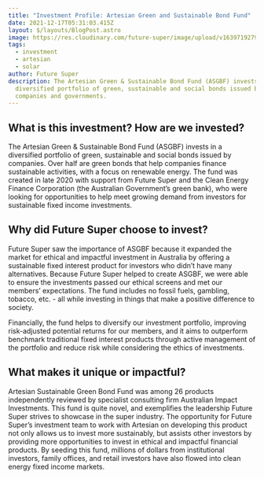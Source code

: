 ```yaml
---
title: "Investment Profile: Artesian Green and Sustainable Bond Fund"
date: 2021-12-17T05:31:03.415Z
layout: $/layouts/BlogPost.astro
image: https://res.cloudinary.com/future-super/image/upload/v1639719279/solar-farm-2.png
tags:
  - investment
  - artesian
  - solar
author: Future Super
description: The Artesian Green & Sustainable Bond Fund (ASGBF) invests in a
  diversified portfolio of green, sustainable and social bonds issued by
  companies and governments.
---
```


## What is this investment? How are we invested?

The Artesian Green & Sustainable Bond Fund (ASGBF) invests in a diversified portfolio of green, sustainable and social bonds issued by companies. Over half are green bonds that help companies finance sustainable activities, with a focus on renewable energy. The fund was created in late 2020 with support from Future Super and the Clean Energy Finance Corporation (the Australian Government’s green bank), who were looking for opportunities to help meet growing demand from investors for sustainable fixed income investments.

## Why did Future Super choose to invest?

Future Super saw the importance of ASGBF because it expanded the market for ethical and impactful investment in Australia by offering a sustainable fixed interest product for investors who didn’t have many alternatives. Because Future Super helped to create ASGBF, we were able to ensure the investments passed our ethical screens and met our members’ expectations. The fund includes no fossil fuels, gambling, tobacco, etc. - all while investing in things that make a positive difference to society.

Financially, the fund helps to diversify our investment portfolio, improving risk-adjusted potential returns for our members, and it aims to outperform benchmark traditional fixed interest products through active management of the portfolio and reduce risk while considering the ethics of investments.

## What makes it unique or impactful?

Artesian Sustainable Green Bond Fund was among 26 products independently reviewed by specialist consulting firm Australian Impact Investments. This fund is quite novel, and exemplifies the leadership Future Super strives to showcase in the super industry. The opportunity for Future Super’s investment team to work with Artesian on developing this product not only allows us to invest more sustainably, but assists other investors by providing more opportunities to invest in ethical and impactful financial products. By seeding this fund, millions of dollars from institutional investors, family offices, and retail investors have also flowed into clean energy fixed income markets.
